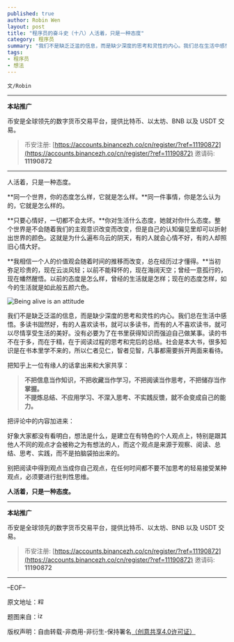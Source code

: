 ```yaml
---
published: true
author: Robin Wen
layout: post
title: "程序员的奋斗史（十八）人活着，只是一种态度"
category: 程序员
summary: "我们不是缺乏泛滥的信息，而是缺少深度的思考和灵性的内心。我们总在生活中感悟。多读书固然好，有的人喜欢读书，就可以多读书，而有的人不喜欢读书，就可以尽情享受生活的美好。没有必要为了在书里获得知识而强迫自己做某事。读的书不在于多，而在于精，在于阅读过程的思考和完后的总结。社会是本大书，很多知识是在书本里学不来的，所以仁者见仁，智者见智，凡事都需要拆开两面来看待。"
tags:
- 程序员
- 想法
---
```


`文/Robin`

***

**本站推广**

币安是全球领先的数字货币交易平台，提供比特币、以太坊、BNB 以及 USDT 交易。

> 币安注册: [https://accounts.binancezh.co/cn/register/?ref=11190872](https://accounts.binancezh.co/cn/register/?ref=11190872)
> 邀请码: **11190872**

***

人活着，只是一种态度。

**同一个世界，你的态度怎么样，它就是怎么样。**同一件事情，你是怎么认为的，它就是怎么样的。

**只要心情好，一切都不会太坏。**你对生活什么态度，她就对你什么态度。整个世界是不会随着我们的主观意识改变而改变，但是自己的认知偏见里却可以折射出世界的颜色。这就是为什么遍布乌云的阴天，有的人就会心情不好，有的人却照旧心情大好。

**我相信一个人的价值观会随着时间的推移而改变，总在经历过才懂得。**当初弥足珍贵的，现在云淡风轻；以前不能释怀的，现在海阔天空；曾经一意孤行的，现在幡然醒悟。以前的态度是怎么样，曾经的生活就是怎样；现在的态度怎样，如今的生活就是如此般五颜六色。

![Being alive is an attitude](https://cdn.dbarobin.com/LurZdG1.jpg)

我们不是缺乏泛滥的信息，而是缺少深度的思考和灵性的内心。我们总在生活中感悟。多读书固然好，有的人喜欢读书，就可以多读书，而有的人不喜欢读书，就可以尽情享受生活的美好。没有必要为了在书里获得知识而强迫自己做某事。读的书不在于多，而在于精，在于阅读过程的思考和完后的总结。社会是本大书，很多知识是在书本里学不来的，所以仁者见仁，智者见智，凡事都需要拆开两面来看待。

把知乎上一位有缘人的话拿出来和大家共享：

> **不把信息当作知识，不把收藏当作学习，不把阅读当作思考，不把储存当作掌握。** <br/>
> **不提炼总结、不应用学习、不深入思考、不实践反馈，就不会变成自己的能力。**

把评论中的内容加进来：

好象大家都没有看明白，想法是什么，是建立在有特色的个人观点上，特别是跟其他人不同的观点才会被称之为有想法的人，而这个观点是来源于观察、阅读、总结、思考、实践，而不是拍脑袋拍出来的。

别把阅读中得到观点当成你自己观点，在任何时间都不要不加思考的轻易接受某种观点，必须要进行批判性思维。

**人活着，只是一种态度。**

***

**本站推广**

币安是全球领先的数字货币交易平台，提供比特币、以太坊、BNB 以及 USDT 交易。

> 币安注册: [https://accounts.binancezh.co/cn/register/?ref=11190872](https://accounts.binancezh.co/cn/register/?ref=11190872)
> 邀请码: **11190872**

***

–EOF–

原文地址：<a href="http://blog.csdn.net/justdb/article/details/8941471" target="_blank"><img src="https://cdn.dbarobin.com/BROigUO.jpg" title="程序员的奋斗史（十八）人活着，只是一种态度" height="16px" width="16px" border="0" alt="程序员的奋斗史（十八）人活着，只是一种态度" /></a>

题图来自：<a href="http://izquotes.com/quote/45326" target="_blank"><img src="https://cdn.dbarobin.com/n6bZb9G.png" title="izquotes" height="16px" width="16px" border="0" alt="izquotes" /></a>

版权声明：自由转载-非商用-非衍生-保持署名<a href="http://creativecommons.org/licenses/by-nc-nd/4.0/deed.zh" target="_blank">（创意共享4.0许可证）</a>
